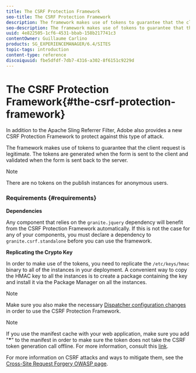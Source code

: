 ```yaml
---
title: The CSRF Protection Framework
seo-title: The CSRF Protection Framework
description: The framework makes use of tokens to guarantee that the client request is legitimate
seo-description: The framework makes use of tokens to guarantee that the client request is legitimate
uuid: 4e822505-1cf6-4531-bbab-158b217741c3
contentOwner: Guillaume Carlino
products: SG_EXPERIENCEMANAGER/6.4/SITES
topic-tags: introduction
content-type: reference
discoiquuid: fbe5dfdf-7db7-4316-a302-8f6151c9229d
---
```


# The CSRF Protection Framework{#the-csrf-protection-framework}

In addition to the Apache Sling Referrer Filter, Adobe also provides a new CSRF Protection Framework to protect against this type of attack.

The framework makes use of tokens to guarantee that the client request is legitimate. The tokens are generated when the form is sent to the client and validated when the form is sent back to the server.

>[!NOTE]
>
>There are no tokens on the publish instances for anonymous users.

### Requirements {#requirements}

**Dependencies**

Any component that relies on the `granite.jquery` dependency will benefit from the CSRF Protection Framework automatically. If this is not the case for any of your components, you must declare a dependency to `granite.csrf.standalone` before you can use the framework.

**Replicating the Crypto Key**

In order to make use of the tokens, you need to replicate the `/etc/keys/hmac` binary to all of the instances in your deployment. A convenient way to copy the HMAC key to all the instances is to create a package containing the key and install it via the Package Manager on all the instances.

>[!NOTE]
>
>Make sure you also make the necessary [Dispatcher configuration changes](https://helpx.adobe.com/experience-manager/dispatcher/user-guide.html) in order to use the CSRF Protection Framework.

>[!NOTE]
>
>If you use the manifest cache with your web application, make sure you add "**&#42;**" to the manifest in order to make sure the token does not take the CSRF token generation call offline. For more information, consult this [link](http://www.w3.org/TR/offline-webapps/).
>
>For more information on CSRF attacks and ways to mitigate them, see the [Cross-Site Request Forgery OWASP page](https://www.owasp.org/index.php/Cross-Site_Request_Forgery_%28CSRF%29).

